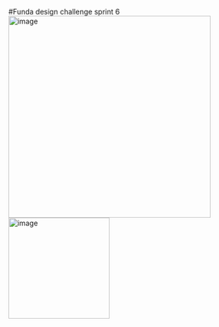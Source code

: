 #Funda design challenge sprint 6
<img width="400px" alt="image" src="https://github.com/rutgerkock/funda/assets/114153177/69501f6b-d721-46f0-8bc0-25b049de7d51">
<img width="200" alt="image" src="https://github.com/rutgerkock/funda/assets/114153177/628e7ddb-3547-4468-ad68-10c82078f5fd">
